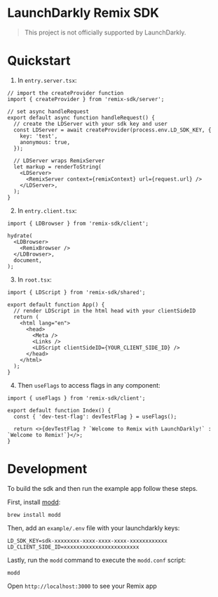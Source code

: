 # LaunchDarkly Remix SDK

> This project is not officially supported by LaunchDarkly.

# Quickstart

1. In `entry.server.tsx`:

```tsx
// import the createProvider function
import { createProvider } from 'remix-sdk/server';

// set async handleRequest
export default async function handleRequest() {
  // create the LDServer with your sdk key and user
  const LDServer = await createProvider(process.env.LD_SDK_KEY, {
    key: 'test',
    anonymous: true,
  });

  // LDServer wraps RemixServer
  let markup = renderToString(
    <LDServer>
      <RemixServer context={remixContext} url={request.url} />
    </LDServer>,
  );
}
```

2. In `entry.client.tsx`:

```tsx
import { LDBrowser } from 'remix-sdk/client';

hydrate(
  <LDBrowser>
    <RemixBrowser />
  </LDBrowser>,
  document,
);
```

3. In `root.tsx`:

```tsx
import { LDScript } from 'remix-sdk/shared';

export default function App() {
  // render LDScript in the html head with your clientSideID
  return (
    <html lang="en">
      <head>
        <Meta />
        <Links />
        <LDScript clientSideID={YOUR_CLIENT_SIDE_ID} />
      </head>
    </html>
  );
}
```

4. Then `useFlags` to access flags in any component:

```tsx
import { useFlags } from 'remix-sdk/client';

export default function Index() {
  const { 'dev-test-flag': devTestFlag } = useFlags();

  return <>{devTestFlag ? `Welcome to Remix with LaunchDarkly!` : `Welcome to Remix!`}</>;
}
```

# Development

To build the sdk and then run the example app follow these steps.

First, install [modd](https://github.com/cortesi/modd):

```shell
brew install modd
```

Then, add an `example/.env` file with your launchdarkly keys:

```
LD_SDK_KEY=sdk-xxxxxxxx-xxxx-xxxx-xxxx-xxxxxxxxxxxx
LD_CLIENT_SIDE_ID=xxxxxxxxxxxxxxxxxxxxxxxx
```

Lastly, run the `modd` command to execute the `modd.conf` script:

```shell
modd
```

Open `http://localhost:3000` to see your Remix app
